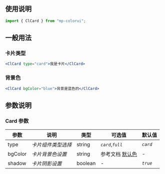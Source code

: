 ## 使用说明

```jsx
import { ClCard } from "mp-colorui";
```

## 一般用法

### 卡片类型

```jsx
<ClCard type="card">我是卡片</ClCard>
```

### 背景色

```jsx
<ClCard bgColor="blue">背景是蓝色的</ClCard>
```

## 参数说明

### Card 参数

| 参数    | 说明               | 类型    | 可选值                         | 默认值   |
| ------- | ------------------ | ------- | ------------------------------ | -------- |
| type    | _卡片组件类型选择_ | string  | _`card`_,_`full`_              | _`card`_ |
| bgColor | _卡片背景色设置_   | string  | 参考文档 [默认色](/home/color) | -        |
| shadow  | _卡片阴影设置_     | boolean | -                              | _`true`_ |

<FloatPhone url="https://yinliangdream.github.io/mp-colorui-h5-demo/#/pages/components/card/index" />
